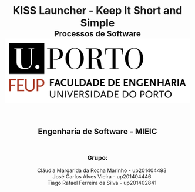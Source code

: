<style>
    #title,
    #subtitle {
        text-align: center;
        margin: 0;
    }

    #esof {
        text-align: center;
        margin-top: 3em;
    }

    #grupo {
        text-align: center;
        margin-top: 3em;
    }

    #autores {
        list-style: none;
        text-align: center;
    }
</style>

<h1 id="title">KISS Launcher - Keep It Short and Simple</h1>
<h2 id="subtitle">Processos de Software</h2>
<img id="feupLogo" alt="FEUP logo" src="Images/feup.png">
<h2 id="esof">Engenharia de Software - MIEIC</h2>
<h3 id="grupo">Grupo:</h3>
<ul id="autores">
    <li>
        Cláudia Margarida da Rocha Marinho - up201404493
    </li>
    <li>
        José Carlos Alves Vieira - up201404446
    </li>
    <li>
        Tiago Rafael Ferreira da Silva - up201402841
    </li>
</ul>
